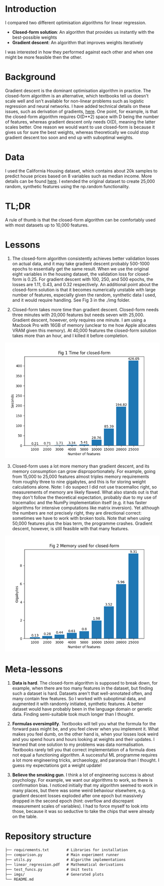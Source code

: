 # Introduction
I compared two different optimisation algorithms for linear regression. 
- **Closed-form solution**: An algorithm that provides us instantly with the best-possible weights
- **Gradient descent**: An algorithm that improves weights iteratively

I was interested in how they performed against each other and when one might be more feasible then the other.

# Background
Gradient descent is the dominant optimisation algorithm in practice. The closed-form algorithm is an alternative, which textbooks tell us doesn't scale well and isn't available for non-linear problems such as logistic regression and neural networks. I have added technical details on these issues, such as derivation of gradients, [here](./linear_regression.pdf). One point, for example, is that the closed-form algorithm requires O(D**2) space with D being the number of features, whereas gradient descent only needs O(D), meaning the latter scales better. One reason we would want to use closed-form is because it gives us for sure the best weights, whereas theoretically we could stop gradient descent too soon and end up with suboptimal weights.

# Data
I used the California Housing dataset,  which contains about 20k samples to predict house prices based on 8 variables such as median income. More details can be found [here](https://scikit-learn.org/stable/datasets/real_world.html#california-housing-dataset). I extended the original dataset to create 25,000 random, synthetic features using the np.random functionality.

# TL;DR
A rule of thumb is that the closed-form algorithm can be comfortably used with most datasets up to 10,000 features.

# Lessons
1. The closed-form algorithm consistently achieves better validation losses on  actual data, and it may take gradient descent probably 500-1000 epochs to essentially get the same result. When we use the original eight variables in the housing dataset, the validation loss for closed-form is 0.25. For gradient descent with 100, 250, and 500 epochs, the losses are 1.11, 0.43, and 0.32 respectively. An additional point about the closed-form solution is that it becomes numerically unstable with large number of features, especially given the random, synthetic data I used, and it would require handling. See Fig 3 in the ./img folder.

2. Closed-form takes more time than gradient descent. Closed-form needs three minutes with 20,000 features but needs seven with 25,000. Gradient descent, however, only requires one minute. I am using a Macbook Pro with 16GB of memory (unclear to me how Apple allocates VRAM given this memory). At 40,000 features the closed-form solution takes more than an hour, and I killed it before completion. 

![Fig 1 Time closed-form](./img/time_closed_form.png)

3. Closed-form uses a lot more memory than gradient descent, and its memory consumption can grow disproportionately. For example, going from 15,000 to 25,000 features almost triples memory requirements from roughly three to nine gigabytes, and this is for storing weight calculations alone. Note: I do suspect I did not use tracemalloc right, so measurements of memory are likely flawed. What also stands out is that they don't follow the theoretical expectation, probably due to  my use of tracemalloc and the NumPy implementation itself (e.g. it has faster algorithms for intensive computations like matrix inversion). Yet although the numbers are not precisely right, they are directional correct: sometimes we have to work with broken tools. Note that when using 50,000 features plus the bias term, the programme crashes. Gradient descent, however, is still feasible with that many features.

![Fig 2 Memory closed-form](./img/memory_closed_form.png)

# Meta-lessons
1. **Data is hard**. The closed-form algorithm is supposed to break down, for example, when there are too many features in the dataset, but finding such a dataset is hard. Datasets aren't that well-annotated often, and many contain few features. So I worked with suboptimal data, and augmented it with randomly initiated, synthetic features. A better dataset would have probably been in the language domain or genetic data. Finding semi-suitable took much longer than I thought.   

2. **Formulas  oversimplify**. Textbooks will tell you what the formula for the forward pass might be, and you feel clever when you implement it. What makes you feel dumb, on the other hand is, when your losses look weird and you spend hours and hours looking at weights and their updates. I learned that one solution to my problems was data normalisation. Textbooks rarely tell you that correct implementation of a formula does not equal a functioning algorithm. A successful ML programme requires a lot more engineering tricks, archaeology, and paranoia than I thought. I guess my expectations got a weight update!

3. **Believe the smoking gun**. I think a lot of engineering success is about psychology. For example, we want our algorithms to work, so there is confirmation bias. I noticed initially that my algorithm seemed to work in many places, but there was some weird behaviour elsewhere, e.g. gradient descent losses exploded after one epoch but massively dropped in the second epoch (hint: overflow and discrepant measurement scales of variables). I had to force myself to look into those, because it was so seductive to take the chips that were already on the table.

# Repository structure
```
├── requirements.txt        # Libraries for installation 
├── comparison.py           # Main experiment runner
├── utils.py                # Algorithm implementations
├── linear_regression.pdf   # Mathematical derivations
├── test_funcs.py           # Unit tests
├── imgs/                   # Generated plots
└── README.md
```

